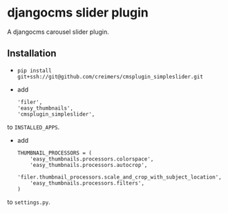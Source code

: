 # djangocms slider plugin

A djangocms carousel slider plugin.

## Installation

* ``pip install git+ssh://git@github.com/creimers/cmsplugin_simpleslider.git``

* add

  ```
  'filer',
  'easy_thumbnails',
  'cmsplugin_simpleslider',
  ```

to ``INSTALLED_APPS``.

* add 

  ```
  THUMBNAIL_PROCESSORS = (
      'easy_thumbnails.processors.colorspace',
      'easy_thumbnails.processors.autocrop',
      'filer.thumbnail_processors.scale_and_crop_with_subject_location',
      'easy_thumbnails.processors.filters',
  )
  ```
to ``settings.py``.
